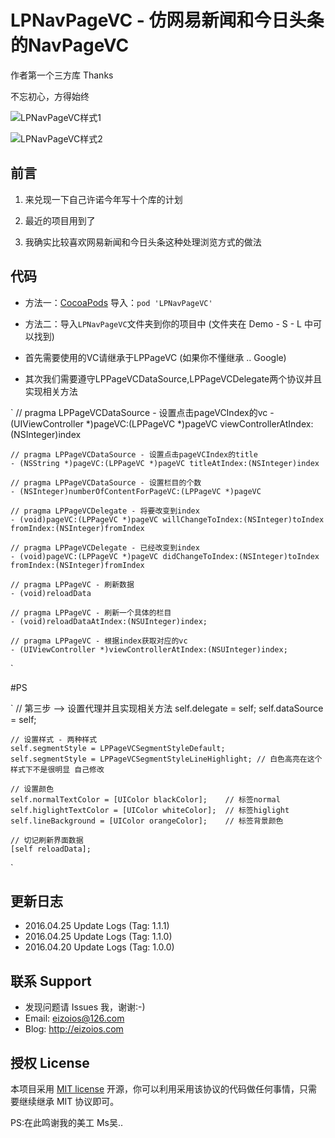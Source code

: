 # LPNavPageVC - 仿网易新闻和今日头条的NavPageVC

作者第一个三方库 Thanks 

不忘初心，方得始终

![LPNavPageVC样式1](https://github.com/EizoiOS/LPNavPageVCTest/blob/master/LPNavPageVCStyleDefault.gif)

![LPNavPageVC样式2](https://github.com/EizoiOS/LPNavPageVCTest/blob/master/LPNavPageVCStyleLineHighlight.gif)

## 前言 

1. 来兑现一下自己许诺今年写十个库的计划 

2. 最近的项目用到了 

3. 我确实比较喜欢网易新闻和今日头条这种处理浏览方式的做法 

## 代码 

- 方法一：[CocoaPods](https://cocoapods.org/) 导入：`pod 'LPNavPageVC'`

- 方法二：导入`LPNavPageVC`文件夹到你的项目中 (文件夹在 Demo - S - L 中可以找到)

* 首先需要使用的VC请继承于LPPageVC (如果你不懂继承 .. Google)

* 其次我们需要遵守LPPageVCDataSource,LPPageVCDelegate两个协议并且实现相关方法

`   // pragma LPPageVCDataSource - 设置点击pageVCIndex的vc
    - (UIViewController *)pageVC:(LPPageVC *)pageVC viewControllerAtIndex:(NSInteger)index

    // pragma LPPageVCDataSource - 设置点击pageVCIndex的title   
    - (NSString *)pageVC:(LPPageVC *)pageVC titleAtIndex:(NSInteger)index

    // pragma LPPageVCDataSource - 设置栏目的个数
    - (NSInteger)numberOfContentForPageVC:(LPPageVC *)pageVC

    // pragma LPPageVCDelegate - 将要改变到index
    - (void)pageVC:(LPPageVC *)pageVC willChangeToIndex:(NSInteger)toIndex fromIndex:(NSInteger)fromIndex

    // pragma LPPageVCDelegate - 已经改变到index
    - (void)pageVC:(LPPageVC *)pageVC didChangeToIndex:(NSInteger)toIndex fromIndex:(NSInteger)fromIndex

    // pragma LPPageVC - 刷新数据
    - (void)reloadData

    // pragma LPPageVC - 刷新一个具体的栏目
    - (void)reloadDataAtIndex:(NSUInteger)index;

    // pragma LPPageVC - 根据index获取对应的vc
    - (UIViewController *)viewControllerAtIndex:(NSUInteger)index;
`

#PS 

`   // 第三步 --> 设置代理并且实现相关方法
    self.delegate = self;
    self.dataSource = self;
    
    // 设置样式 - 两种样式
    self.segmentStyle = LPPageVCSegmentStyleDefault;
    self.segmentStyle = LPPageVCSegmentStyleLineHighlight; // 白色高亮在这个样式下不是很明显 自己修改

    // 设置颜色
    self.normalTextColor = [UIColor blackColor];    // 标签normal
    self.higlightTextColor = [UIColor whiteColor];  // 标签higlight
    self.lineBackground = [UIColor orangeColor];    // 标签背景颜色
    
    // 切记刷新界面数据
    [self reloadData];
`

## 更新日志
* 2016.04.25 Update Logs (Tag: 1.1.1) 
* 2016.04.25 Update Logs (Tag: 1.1.0)
* 2016.04.20 Update Logs (Tag: 1.0.0)

## 联系 Support

* 发现问题请 Issues 我，谢谢:-)
* Email: eizoios@126.com
* Blog: http://eizoios.com

## 授权 License

本项目采用 [MIT license](http://opensource.org/licenses/MIT) 开源，你可以利用采用该协议的代码做任何事情，只需要继续继承 MIT 协议即可。

PS:在此鸣谢我的美工 Ms吴..